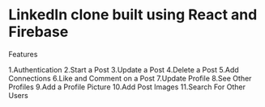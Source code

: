 # LinkedIn clone built using React and Firebase

Features

1.Authentication
2.Start a Post
3.Update a Post
4.Delete a Post
5.Add Connections
6.Like and Comment on a Post
7.Update Profile
8.See Other Profiles
9.Add a Profile Picture
10.Add Post Images
11.Search For Other Users
